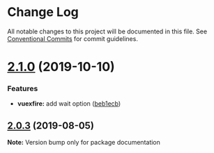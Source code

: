 # Change Log

All notable changes to this project will be documented in this file.
See [Conventional Commits](https://conventionalcommits.org) for commit guidelines.

# [2.1.0](https://github.com/vuejs/vuefire/compare/documentation@2.0.3...documentation@2.1.0) (2019-10-10)


### Features

* **vuexfire:** add wait option ([beb1ecb](https://github.com/vuejs/vuefire/commit/beb1ecb))





## [2.0.3](https://github.com/vuejs/vuefire/compare/documentation@2.0.2...documentation@2.0.3) (2019-08-05)

**Note:** Version bump only for package documentation
